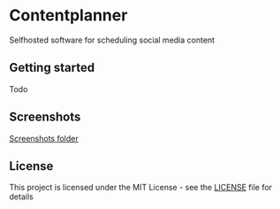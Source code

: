 # Contentplanner

Selfhosted software for scheduling social media content

## Getting started

Todo

## Screenshots

[Screenshots folder](screenshots/README.md)

## License

This project is licensed under the MIT License - see the [LICENSE](LICENSE) file for details